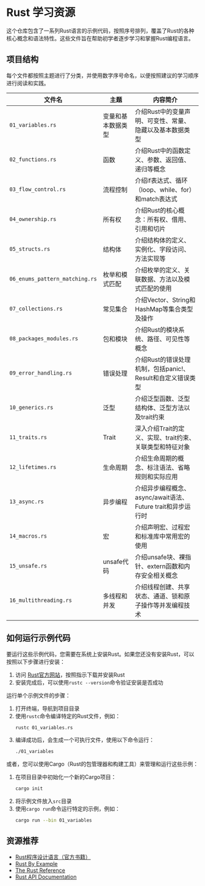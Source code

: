 # Rust 学习资源

这个仓库包含了一系列Rust语言的示例代码，按照序号排列，覆盖了Rust的各种核心概念和语法特性。这些文件旨在帮助初学者逐步学习和掌握Rust编程语言。

## 项目结构

每个文件都按照主题进行了分类，并使用数字序号命名，以便按照建议的学习顺序进行阅读和实践。

| 文件名                         | 主题               | 内容简介                                                   |
| ------------------------------ | ------------------ | ---------------------------------------------------------- |
| `01_variables.rs`              | 变量和基本数据类型 | 介绍Rust中的变量声明、可变性、常量、隐藏以及基本数据类型   |
| `02_functions.rs`              | 函数               | 介绍Rust中的函数定义、参数、返回值、递归等概念             |
| `03_flow_control.rs`           | 流程控制           | 介绍if表达式、循环（loop、while、for）和match表达式        |
| `04_ownership.rs`              | 所有权             | 介绍Rust的核心概念：所有权、借用、引用和切片               |
| `05_structs.rs`                | 结构体             | 介绍结构体的定义、实例化、字段访问、方法实现等             |
| `06_enums_pattern_matching.rs` | 枚举和模式匹配     | 介绍枚举的定义、关联数据、方法以及模式匹配的使用           |
| `07_collections.rs`            | 常见集合           | 介绍Vector、String和HashMap等集合类型及操作                |
| `08_packages_modules.rs`       | 包和模块           | 介绍Rust的模块系统、路径、可见性等概念                     |
| `09_error_handling.rs`         | 错误处理           | 介绍Rust的错误处理机制，包括panic!、Result和自定义错误类型 |
| `10_generics.rs`               | 泛型               | 介绍泛型函数、泛型结构体、泛型方法以及trait约束            |
| `11_traits.rs`                 | Trait              | 深入介绍Trait的定义、实现、trait约束、关联类型和特征对象   |
| `12_lifetimes.rs`              | 生命周期           | 介绍生命周期的概念、标注语法、省略规则和实际应用           |
| `13_async.rs`                  | 异步编程           | 介绍异步编程概念、async/await语法、Future trait和异步运行时 |
| `14_macros.rs`                 | 宏                 | 介绍声明宏、过程宏和标准库中常用宏的使用                   |
| `15_unsafe.rs`                 | unsafe代码         | 介绍unsafe块、裸指针、extern函数和内存安全相关概念         |
| `16_multithreading.rs`         | 多线程和并发       | 介绍线程创建、共享状态、通道、锁和原子操作等并发编程技术   |

## 如何运行示例代码

要运行这些示例代码，您需要在系统上安装Rust。如果您还没有安装Rust，可以按照以下步骤进行安装：

1. 访问 [Rust官方网站](https://www.rust-lang.org/)，按照指示下载并安装Rust
2. 安装完成后，可以使用`rustc --version`命令验证安装是否成功

运行单个示例文件的步骤：

1. 打开终端，导航到项目目录
2. 使用`rustc`命令编译特定的Rust文件，例如：
   ```bash
   rustc 01_variables.rs
   ```
3. 编译成功后，会生成一个可执行文件，使用以下命令运行：
   ```bash
   ./01_variables
   ```

或者，您可以使用Cargo（Rust的包管理器和构建工具）来管理和运行这些示例：

1. 在项目目录中初始化一个新的Cargo项目：
   ```bash
   cargo init
   ```
2. 将示例文件放入`src`目录
3. 使用`cargo run`命令运行特定的示例，例如：
   ```bash
   cargo run --bin 01_variables
   ```

## 资源推荐

- [Rust程序设计语言（官方书籍）](https://doc.rust-lang.org/stable/book/)
- [Rust By Example](https://doc.rust-lang.org/stable/rust-by-example/)
- [The Rust Reference](https://doc.rust-lang.org/reference/)
- [Rust API Documentation](https://docs.rs/)
